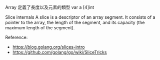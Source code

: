 
Array 定義了長度以及元素的類型
var a [4]int

Slice internals
A slice is a descriptor of an array segment.
It consists of a pointer to the array, the length of the segment, and
its capacity (the maximum length of the segment).


Reference:
- https://blog.golang.org/slices-intro
- https://github.com/golang/go/wiki/SliceTricks
